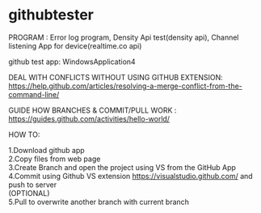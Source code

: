 # githubtester

PROGRAM : 
Error log program, Density Api test(density api), Channel listening App for device(realtime.co api)

github test app:
WindowsApplication4

DEAL WITH CONFLICTS WITHOUT USING GITHUB EXTENSION:
https://help.github.com/articles/resolving-a-merge-conflict-from-the-command-line/

GUIDE HOW BRANCHES & COMMIT/PULL WORK :
https://guides.github.com/activities/hello-world/ 

HOW TO:

1.Download github app  
2.Copy files from web page  
3.Create Branch and open the project using VS from the GitHub App  
4.Commit using Github VS extension https://visualstudio.github.com/ and push to server  
(OPTIONAL)  
5.Pull to overwrite another branch with current branch  
